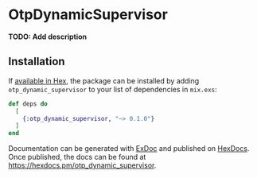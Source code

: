 # OtpDynamicSupervisor

**TODO: Add description**

## Installation

If [available in Hex](https://hex.pm/docs/publish), the package can be installed
by adding `otp_dynamic_supervisor` to your list of dependencies in `mix.exs`:

```elixir
def deps do
  [
    {:otp_dynamic_supervisor, "~> 0.1.0"}
  ]
end
```

Documentation can be generated with [ExDoc](https://github.com/elixir-lang/ex_doc)
and published on [HexDocs](https://hexdocs.pm). Once published, the docs can
be found at <https://hexdocs.pm/otp_dynamic_supervisor>.

